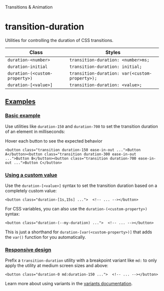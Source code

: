 Transitions & Animation

# transition-duration

Utilities for controlling the duration of CSS transitions.

| Class                          | Styles                                         |
| ------------------------------ | ---------------------------------------------- |
| `duration-<number>`            | `transition-duration: <number>ms;`             |
| `duration-initial`             | `transition-duration: initial;`                |
| `duration-(<custom-property>)` | `transition-duration: var(<custom-property>);` |
| `duration-[<value>]`           | `transition-duration: <value>;`                |

## [Examples](#examples)

### [Basic example](#basic-example)

Use utilities like `duration-150` and `duration-700` to set the transition duration of an element in milliseconds:

Hover each button to see the expected behavior

```
<button class="transition duration-150 ease-in-out ...">Button A</button><button class="transition duration-300 ease-in-out ...">Button B</button><button class="transition duration-700 ease-in-out ...">Button C</button>
```

### [Using a custom value](#using-a-custom-value)

Use the `duration-[<value>]` syntax to set the transition duration based on a completely custom value:

```
<button class="duration-[1s,15s] ...">  <!-- ... --></button>
```

For CSS variables, you can also use the `duration-(<custom-property>)` syntax:

```
<button class="duration-(--my-duration) ...">  <!-- ... --></button>
```

This is just a shorthand for `duration-[var(<custom-property>)]` that adds the `var()` function for you automatically.

### [Responsive design](#responsive-design)

Prefix a `transition-duration` utility with a breakpoint variant like `md:` to only apply the utility at medium screen sizes and above:

```
<button class="duration-0 md:duration-150 ...">  <!-- ... --></button>
```

Learn more about using variants in the [variants documentation](/docs/hover-focus-and-other-states).
